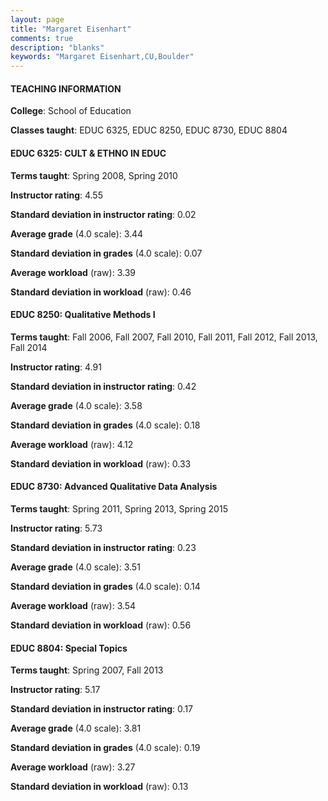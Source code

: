```yaml
---
layout: page
title: "Margaret Eisenhart" 
comments: true
description: "blanks"
keywords: "Margaret Eisenhart,CU,Boulder"
---
```

<head>
<script src="https://ajax.googleapis.com/ajax/libs/jquery/2.1.3/jquery.min.js"></script>
<script src="https://dl.dropboxusercontent.com/s/pc42nxpaw1ea4o9/highcharts.js?dl=0"></script>
<!-- <script src="../assets/js/highcharts.js"></script> -->
<style type="text/css">@font-face {
	font-family: "Bebas Neue";
	src: url(https://www.filehosting.org/file/details/544349/BebasNeue Regular.otf) format("opentype");
	}
	h1.Bebas { 
		font-family: "Bebas Neue", Verdana, Tahoma;
	}
</style>
</head>
	   
#### TEACHING INFORMATION

**College**: School of Education

**Classes taught**: EDUC 6325, EDUC 8250, EDUC 8730, EDUC 8804

#### EDUC 6325: CULT & ETHNO IN EDUC

**Terms taught**: Spring 2008, Spring 2010

**Instructor rating**: 4.55

**Standard deviation in instructor rating**: 0.02

**Average grade** (4.0 scale): 3.44

**Standard deviation in grades** (4.0 scale): 0.07

**Average workload** (raw): 3.39

**Standard deviation in workload** (raw): 0.46

#### EDUC 8250: Qualitative Methods I

**Terms taught**: Fall 2006, Fall 2007, Fall 2010, Fall 2011, Fall 2012, Fall 2013, Fall 2014

**Instructor rating**: 4.91

**Standard deviation in instructor rating**: 0.42

**Average grade** (4.0 scale): 3.58

**Standard deviation in grades** (4.0 scale): 0.18

**Average workload** (raw): 4.12

**Standard deviation in workload** (raw): 0.33

#### EDUC 8730: Advanced Qualitative Data Analysis

**Terms taught**: Spring 2011, Spring 2013, Spring 2015

**Instructor rating**: 5.73

**Standard deviation in instructor rating**: 0.23

**Average grade** (4.0 scale): 3.51

**Standard deviation in grades** (4.0 scale): 0.14

**Average workload** (raw): 3.54

**Standard deviation in workload** (raw): 0.56

#### EDUC 8804: Special Topics

**Terms taught**: Spring 2007, Fall 2013

**Instructor rating**: 5.17

**Standard deviation in instructor rating**: 0.17

**Average grade** (4.0 scale): 3.81

**Standard deviation in grades** (4.0 scale): 0.19

**Average workload** (raw): 3.27

**Standard deviation in workload** (raw): 0.13

